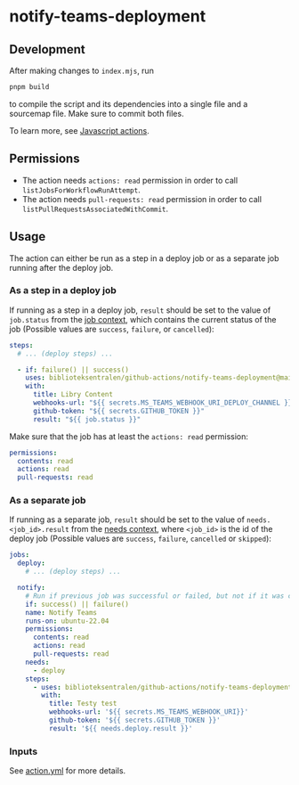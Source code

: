 # notify-teams-deployment

## Development

After making changes to `index.mjs`, run

```sh
pnpm build
```

to compile the script and its dependencies into a single file and a sourcemap file.
Make sure to commit both files.

To learn more, see [Javascript actions](https://docs.github.com/en/actions/creating-actions/creating-a-javascript-action).

## Permissions

- The action needs `actions: read` permission in order to call `listJobsForWorkflowRunAttempt`.
- The action needs `pull-requests: read` permission in order to call `listPullRequestsAssociatedWithCommit`.

## Usage

The action can either be run as a step in a deploy job or as a separate job running after the deploy job.

### As a step in a deploy job

If running as a step in a deploy job, `result` should be set to the value of `job.status` from the
[job context](https://docs.github.com/en/actions/learn-github-actions/contexts#job-context), which
contains the current status of the job (Possible values are `success`, `failure`, or `cancelled`):

```yaml
steps:
  # ... (deploy steps) ...

  - if: failure() || success()
    uses: biblioteksentralen/github-actions/notify-teams-deployment@main
    with:
      title: Libry Content
      webhooks-url: "${{ secrets.MS_TEAMS_WEBHOOK_URI_DEPLOY_CHANNEL }}"
      github-token: "${{ secrets.GITHUB_TOKEN }}"
      result: "${{ job.status }}"
```

Make sure that the job has at least the `actions: read` permission:

```yaml
permissions:
  contents: read
  actions: read
  pull-requests: read
```

### As a separate job

If running as a separate job, `result` should be set to the value of `needs.<job_id>.result` from
the [needs context](https://docs.github.com/en/actions/learn-github-actions/contexts#needs-context),
where `<job_id>` is the id of the deploy job (Possible values are `success`, `failure`, `cancelled`
or `skipped`):

```yaml
jobs:
  deploy:
    # ... (deploy steps) ...

  notify:
    # Run if previous job was successful or failed, but not if it was cancelled.
    if: success() || failure()
    name: Notify Teams
    runs-on: ubuntu-22.04
    permissions:
      contents: read
      actions: read
      pull-requests: read
    needs:
      - deploy
    steps:
      - uses: biblioteksentralen/github-actions/notify-teams-deployment@main
        with:
          title: Testy test
          webhooks-url: '${{ secrets.MS_TEAMS_WEBHOOK_URI}}'
          github-token: '${{ secrets.GITHUB_TOKEN }}'
          result: '${{ needs.deploy.result }}'
```

### Inputs

See [action.yml](action.yml) for more details.

